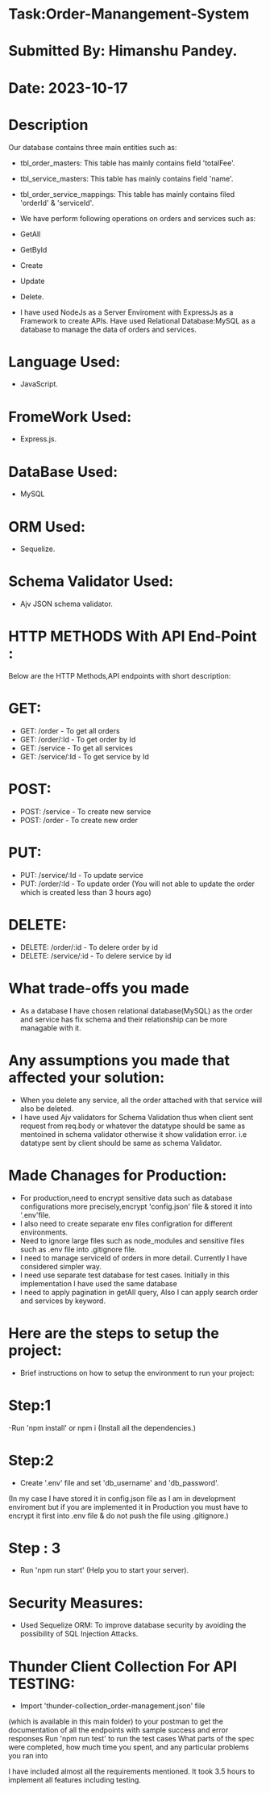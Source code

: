 # Task:Order-Manangement-System 
# Submitted By: Himanshu Pandey.
# Date: 2023-10-17

# Description
Our database contains three main entities such as: 
- tbl_order_masters: This table has mainly contains field 'totalFee'.
- tbl_service_masters: This table has mainly contains field 'name'.
- tbl_order_service_mappings: This table has  mainly contains filed 'orderId' & 'serviceId'.

- We have perform following operations on orders and services such as:
 - GetAll
 - GetById
 - Create
 - Update
 - Delete.

- I have used NodeJs  as a Server Enviroment with ExpressJs as a Framework to create APIs. Have used Relational Database:MySQL as a database to manage the data of orders and services.

# Language Used:
  - JavaScript.
# FromeWork Used:
   - Express.js.
# DataBase Used:
  - MySQL 
# ORM Used:
  - Sequelize.
# Schema Validator Used:
  - Ajv JSON schema validator.

#  HTTP METHODS With API End-Point :
Below are the HTTP Methods,API endpoints with short description:

# GET:
- GET: /order            - To get all orders
- GET: /order/:Id        - To get order by Id
- GET: /service          - To get all services
- GET: /service/:Id      - To get service by Id

# POST:
- POST: /service         - To create new service
- POST: /order           - To create new order

# PUT:
- PUT: /service/:Id      - To update service
- PUT: /order/:Id        - To update order (You will not able to update the order   which is created less than 3 hours ago)

# DELETE:
- DELETE: /order/:id     - To delere order by id
- DELETE: /service/:id   - To delere service by id


# What trade-offs you made
- As a database I have chosen relational database(MySQL) as the order and service has fix schema and their relationship can be more managable with it.

# Any assumptions you made that affected your solution:
- When you delete any service, all the order attached with that service will also be deleted.
- I have used Ajv validators for Schema Validation thus when client sent request from
  req.body or whatever the datatype should be same as mentoined in schema validator otherwise it show validation error. i.e datatype sent by client should be same as schema Validator.

# Made Chanages for Production: 
- For production,need to encrypt sensitive data such as database configurations more precisely,encrypt 'config.json' file & stored it into '.env'file.
- I also need to create separate env files  configration for different environments.
- Need to ignore large files such as node_modules and sensitive files such as .env file into .gitignore file.
- I need to manage serviceId of orders in more detail. Currently I have considered simpler way.
- I need use separate test database for test cases. Initially in this implementation I have used the same database
- I need to apply pagination in getAll query, Also I can apply search order and services by keyword.

# Here are the steps to setup the project:
- Brief instructions on how to setup the environment to run your project:

# Step:1 
 -Run 'npm install' or npm i 
 (Install all the dependencies.)
# Step:2
- Create '.env' file and set 'db_username' and 'db_password'.

 (In my case I have stored it in config.json file as I am in development enviroment but if you are implemented it in Production you must have to encrypt it first into .env file & do not push the file using .gitignore.)

# Step : 3 
- Run 'npm run start'
(Help you to start your server).

# Security Measures:
- Used Sequelize ORM: To improve database security by avoiding the possibility of
  SQL Injection Attacks.

# Thunder Client Collection For API TESTING:
- Import 'thunder-collection_order-management.json' file 

(which is available in this main folder) to your postman to get the documentation of all the endpoints with sample success and error responses
Run 'npm run test' to run the test cases
What parts of the spec were completed, how much time you spent, and any particular problems you ran into

I have included almost all the requirements mentioned. It took 3.5 hours to implement all features including testing.

